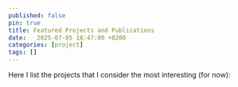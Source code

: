 ```yaml
---
published: false
pin: true
title: Featured Projects and Publications
date:   2025-07-05 18:47:00 +0200
categories: [project]
tags: []
---
```


Here I list the projects that I consider the most interesting (for now):


